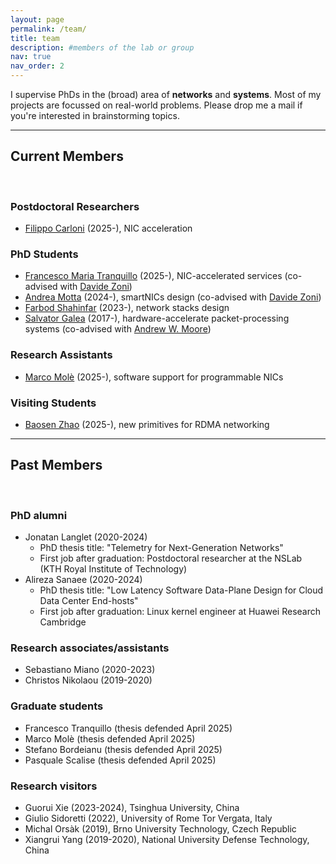 ```yaml
---
layout: page
permalink: /team/
title: team
description: #members of the lab or group
nav: true
nav_order: 2
---
```


I supervise PhDs in the (broad) area of <b>networks</b> and <b>systems</b>. Most of my projects are focussed on real-world problems. Please drop me a mail if you're interested in brainstorming topics.

<hr>

## Current Members

<br>

### Postdoctoral Researchers

- [Filippo Carloni]() (2025-), NIC acceleration

### PhD Students

- [Francesco Maria Tranquillo]() (2025-), NIC-accelerated services (co-advised with [Davide Zoni](https://zoni.faculty.polimi.it/))
- [Andrea Motta]() (2024-), smartNICs design (co-advised with [Davide Zoni](https://zoni.faculty.polimi.it/))
- [Farbod Shahinfar](https://fshahinfar1.github.io/) (2023-), network stacks design
- [Salvator Galea](http://www.cl.cam.ac.uk/~sg774/) (2017-), hardware-accelerate packet-processing systems (co-advised with [Andrew W. Moore](https://www.cl.cam.ac.uk/~awm22/))

### Research Assistants

- [Marco Molè](https://marcomole00.github.io/) (2025-), software support for programmable NICs

### Visiting Students

- [Baosen Zhao](https://jackmygreat.github.io/) (2025-), new primitives for RDMA networking

<hr>

## Past Members

<br>

### PhD alumni

- Jonatan Langlet (2020-2024)
  - PhD thesis title: "Telemetry for Next-Generation Networks"
  - First job after graduation: Postdoctoral researcher at the NSLab (KTH Royal Institute of Technology)
- Alireza Sanaee (2020-2024)
  - PhD thesis title: "Low Latency Software Data-Plane Design for Cloud Data Center End-hosts"
  - First job after graduation: Linux kernel engineer at Huawei Research Cambridge

### Research associates/assistants

- Sebastiano Miano (2020-2023)
- Christos Nikolaou (2019-2020)

### Graduate students

- Francesco Tranquillo (thesis defended April 2025)
- Marco Molè (thesis defended April 2025)
- Stefano Bordeianu (thesis defended April 2025)
- Pasquale Scalise (thesis defended April 2025)

### Research visitors

- Guorui Xie (2023-2024), Tsinghua University, China
- Giulio Sidoretti (2022), University of Rome Tor Vergata, Italy
- Michal Orsàk (2019), Brno University Technology, Czech Republic
- Xiangrui Yang (2019-2020), National University Defense Technology, China
